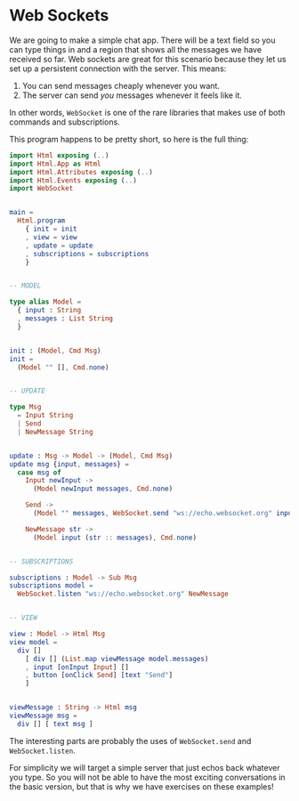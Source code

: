 # Web Sockets

We are going to make a simple chat app. There will be a text field so you can type things in and a region that shows all the messages we have received so far. Web sockets are great for this scenario because they let us set up a persistent connection with the server. This means:

  1. You can send messages cheaply whenever you want.
  2. The server can send *you* messages whenever it feels like it.

In other words, `WebSocket` is one of the rare libraries that makes use of both commands and subscriptions.

This program happens to be pretty short, so here is the full thing:


```elm
import Html exposing (..)
import Html.App as Html
import Html.Attributes exposing (..)
import Html.Events exposing (..)
import WebSocket


main =
  Html.program
    { init = init
    , view = view
    , update = update
    , subscriptions = subscriptions
    }


-- MODEL

type alias Model =
  { input : String
  , messages : List String
  }


init : (Model, Cmd Msg)
init =
  (Model "" [], Cmd.none)


-- UPDATE

type Msg
  = Input String
  | Send
  | NewMessage String


update : Msg -> Model -> (Model, Cmd Msg)
update msg {input, messages} =
  case msg of
    Input newInput ->
      (Model newInput messages, Cmd.none)

    Send ->
      (Model "" messages, WebSocket.send "ws://echo.websocket.org" input)

    NewMessage str ->
      (Model input (str :: messages), Cmd.none)


-- SUBSCRIPTIONS

subscriptions : Model -> Sub Msg
subscriptions model =
  WebSocket.listen "ws://echo.websocket.org" NewMessage


-- VIEW

view : Model -> Html Msg
view model =
  div []
    [ div [] (List.map viewMessage model.messages)
    , input [onInput Input] []
    , button [onClick Send] [text "Send"]
    ]


viewMessage : String -> Html msg
viewMessage msg =
  div [] [ text msg ]
```

The interesting parts are probably the uses of `WebSocket.send` and `WebSocket.listen`.

For simplicity we will target a simple server that just echos back whatever you type. So you will not be able to have the most exciting conversations in the basic version, but that is why we have exercises on these examples!


